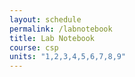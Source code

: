 ```yaml
---
layout: schedule
permalink: /labnotebook
title: Lab Notebook
course: csp
units: "1,2,3,4,5,6,7,8,9"
---
```


